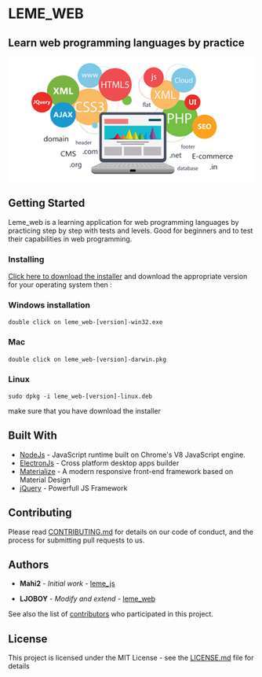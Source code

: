# LEME_WEB

## Learn web programming languages by practice
![leme_web](img/web.jpg)

## Getting Started

Leme_web is a learning application for web programming languages by practicing step by step with tests and levels. Good for beginners and to test their capabilities in web programming.

### Installing


   [Click here to download the installer](https://github.com/ljoboy/leme_web/build/)
   and download the appropriate version for your operating system then :
### Windows installation

```
double click on leme_web-[version]-win32.exe
```
### Mac
```
double click on leme_web-[version]-darwin.pkg
```
### Linux
```
sudo dpkg -i leme_web-[version]-linux.deb
```

make sure that you have download the installer

## Built With

* [NodeJs](https://nodejs.org/en/docs/) - JavaScript runtime built on Chrome's V8 JavaScript engine. 
* [ElectronJs](https://electronjs.org/docs/) - Cross platform desktop apps builder
* [Materialize](http://materializecss.com/getting-started.html) - A modern responsive front-end framework based on Material Design
* [jQuery](https://code.jquery.com/) - Powerfull JS Framework

## Contributing

Please read [CONTRIBUTING.md](https://github.com/ljoboy/leme_web/CONTRIBUTING.md) for details on our code of conduct, and the process for submitting pull requests to us. 

## Authors

* **Mahi2** - *Initial work* - [leme_js](https://github.com/mahi2/leme_js)

* **LJOBOY** - *Modify and extend* - [leme_web](https://github.com/ljoboy/leme_web)

See also the list of [contributors](https://github.com/ljoboy/leme_web/contributors) who participated in this project.

## License

This project is licensed under the MIT License - see the [LICENSE.md](LICENSE.md) file for details

